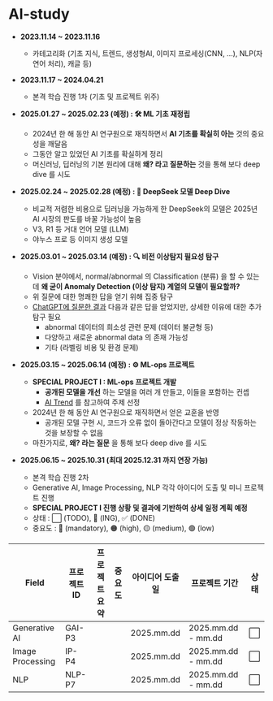 # AI-study

* **2023.11.14 ~ 2023.11.16**
  * 카테고리화 (기초 지식, 트렌드, 생성형AI, 이미지 프로세싱(CNN, ...), NLP(자연어 처리), 캐글 등)

* **2023.11.17 ~ 2024.04.21**
  * 본격 학습 진행 1차 (기초 및 프로젝트 위주)

* **2025.01.27 ~ 2025.02.23 (예정) : 🛠 ML 기초 재정립**
  * 2024년 한 해 동안 AI 연구원으로 재직하면서 **AI 기초를 확실히 아는** 것의 중요성을 깨달음
  * 그동안 알고 있었던 AI 기초를 확실하게 정리
  * 머신러닝, 딥러닝의 기본 원리에 대해 **왜? 라고 질문하는** 것을 통해 보다 deep dive 를 시도

* **2025.02.24 ~ 2025.02.28 (예정) : 🐋 DeepSeek 모델 Deep Dive**
  * 비교적 저렴한 비용으로 딥러닝을 가능하게 한 DeepSeek의 모델은 2025년 AI 시장의 판도를 바꿀 가능성이 높음
  * V3, R1 등 거대 언어 모델 (LLM)
  * 야누스 프로 등 이미지 생성 모델 

* **2025.03.01 ~ 2025.03.14 (예정) : 🔍 비전 이상탐지 필요성 탐구**
  * Vision 분야에서, normal/abnormal 의 Classification (분류) 을 할 수 있는데 **왜 굳이 Anomaly Detection (이상 탐지) 계열의 모델이 필요할까?**
  * 위 질문에 대한 명쾌한 답을 얻기 위해 집중 탐구
  * [ChatGPT에 질문한 결과](https://chatgpt.com/share/67974281-7fb8-8010-9a1a-4b56c060e71b) 다음과 같은 답을 얻었지만, 상세한 이유에 대한 추가 탐구 필요
    * abnormal 데이터의 희소성 관련 문제 (데이터 불균형 등)
    * 다양하고 새로운 abnormal data 의 존재 가능성
    * 기타 (라벨링 비용 및 환경 문제)

* **2025.03.15 ~ 2025.06.14 (예정) : ⚙ ML-ops 프로젝트**
  * **SPECIAL PROJECT I : ML-ops 프로젝트 개발**
    * **공개된 모델을 개선** 하는 모델을 여러 개 만들고, 이들을 포함하는 컨셉
    * [AI Trend](https://github.com/WannaBeSuperteur/AI-study/tree/main/AI%20Trend) 를 참고하여 주제 선정 
  * 2024년 한 해 동안 AI 연구원으로 재직하면서 얻은 교훈을 반영
    * 공개된 모델 구현 시, 코드가 오류 없이 돌아간다고 모델이 정상 작동하는 것을 보장할 수 없음
  * 마찬가지로, **왜? 라는 질문** 을 통해 보다 deep dive 를 시도
 
* **2025.06.15 ~ 2025.10.31 (최대 2025.12.31 까지 연장 가능)**
  * 본격 학습 진행 2차
  * Generative AI, Image Processing, NLP 각각 아이디어 도출 및 미니 프로젝트 진행
  * **SPECIAL PROJECT I 진행 상황 및 결과에 기반하여 상세 일정 계획 예정**
  * 상태 : ⬜ (TODO), 💨 (ING), ✅ (DONE)
  * 중요도 : 🔴 (mandatory), 🟠 (high), 🟡 (medium), 🟢 (low)

|Field|프로젝트 ID|프로젝트 요약|중요도|아이디어 도출일|프로젝트 기간|상태|
|---|---|---|---|---|---|---|
|Generative AI|GAI-P3|||2025.mm.dd|2025.mm.dd - mm.dd|⬜|
|Image Processing|IP-P4|||2025.mm.dd|2025.mm.dd - mm.dd|⬜|
|NLP|NLP-P7|||2025.mm.dd|2025.mm.dd - mm.dd|⬜|

